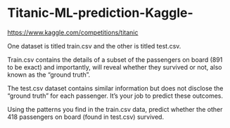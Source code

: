 # Titanic-ML-prediction-Kaggle-
https://www.kaggle.com/competitions/titanic

One dataset is titled train.csv and the other is titled test.csv.

Train.csv contains the details of a subset of the passengers on board (891 to be exact) and importantly, will reveal whether they survived or not, also known as the “ground truth”.

The test.csv dataset contains similar information but does not disclose the “ground truth” for each passenger. It’s your job to predict these outcomes.

Using the patterns you find in the train.csv data, predict whether the other 418 passengers on board (found in test.csv) survived.
